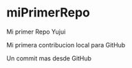 # miPrimerRepo
Mi primer Repo Yujui

Mi primera contribucion local para GitHub

Un commit mas desde GitHub
